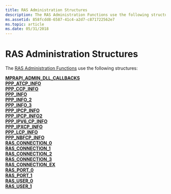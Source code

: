```yaml
---
title: RAS Administration Structures
description: The RAS Administration Functions use the following structures
ms.assetid: 858fcdd8-6587-41c4-a2d7-c871722562e7
ms.topic: article
ms.date: 05/31/2018
---
```


# RAS Administration Structures

The [RAS Administration Functions](ras-administration-functions.md) use the following structures:

<dl>

[**MPRAPI\_ADMIN\_DLL\_CALLBACKS**](/windows/desktop/api/Mprapi/ns-mprapi-mprapi_admin_dll_callbacks)  
[**PPP\_ATCP\_INFO**](/windows/desktop/api/Mprapi/ns-mprapi-ppp_atcp_info)  
[**PPP\_CCP\_INFO**](/windows/desktop/api/Mprapi/ns-mprapi-ppp_ccp_info)  
[**PPP\_INFO**](/windows/desktop/api/Mprapi/ns-mprapi-ppp_info)  
[**PPP\_INFO\_2**](/windows/desktop/api/Mprapi/ns-mprapi-ppp_info_2)  
[**PPP\_INFO\_3**](/windows/desktop/api/Mprapi/ns-mprapi-ppp_info_3)  
[**PPP\_IPCP\_INFO**](/windows/desktop/api/Mprapi/ns-mprapi-ppp_ipcp_info)  
[**PPP\_IPCP\_INFO2**](/windows/desktop/api/Mprapi/ns-mprapi-ppp_ipcp_info2)  
[**PPP\_IPV6\_CP\_INFO**](/windows/desktop/api/Mprapi/ns-mprapi-ppp_ipv6_cp_info)  
[**PPP\_IPXCP\_INFO**](/windows/desktop/api/Mprapi/ns-mprapi-ppp_ipxcp_info)  
[**PPP\_LCP\_INFO**](/windows/desktop/api/Mprapi/ns-mprapi-ppp_lcp_info)  
[**PPP\_NBFCP\_INFO**](/windows/desktop/api/Mprapi/ns-mprapi-ppp_nbfcp_info)  
[**RAS\_CONNECTION\_0**](/windows/desktop/api/Mprapi/ns-mprapi-ras_connection_0)  
[**RAS\_CONNECTION\_1**](/windows/desktop/api/Mprapi/ns-mprapi-ras_connection_1)  
[**RAS\_CONNECTION\_2**](/windows/desktop/api/Mprapi/ns-mprapi-ras_connection_2)  
[**RAS\_CONNECTION\_3**](/windows/desktop/api/Mprapi/ns-mprapi-ras_connection_3)  
[**RAS\_CONNECTION\_EX**](/windows/desktop/api/Mprapi/ns-mprapi-ras_connection_ex)  
[**RAS\_PORT\_0**](/windows/desktop/api/Mprapi/ns-mprapi-ras_port_0)  
[**RAS\_PORT\_1**](/windows/desktop/api/Mprapi/ns-mprapi-ras_port_1)  
[**RAS\_USER\_0**](/windows/desktop/api/Mprapi/ns-mprapi-ras_user_0)  
[**RAS\_USER\_1**](/windows/desktop/api/Mprapi/ns-mprapi-ras_user_1)  
</dl>

 

 




